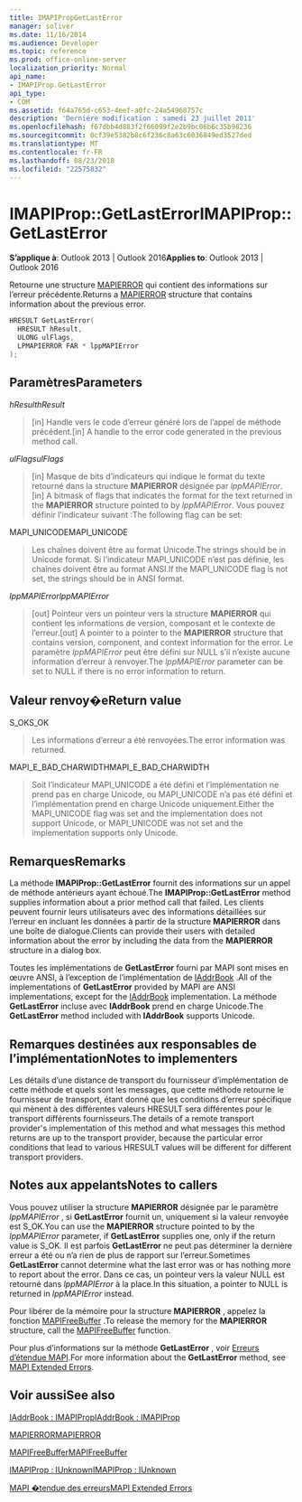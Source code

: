 ```yaml
---
title: IMAPIPropGetLastError
manager: soliver
ms.date: 11/16/2014
ms.audience: Developer
ms.topic: reference
ms.prod: office-online-server
localization_priority: Normal
api_name:
- IMAPIProp.GetLastError
api_type:
- COM
ms.assetid: f64a765d-c653-4eef-a0fc-24a54968757c
description: 'Derniére modification : samedi 23 juillet 2011'
ms.openlocfilehash: f67dbb4d883f2f66099f2e2b9bc06b6c35b98236
ms.sourcegitcommit: 0cf39e5382b8c6f236c8a63c6036849ed3527ded
ms.translationtype: MT
ms.contentlocale: fr-FR
ms.lasthandoff: 08/23/2018
ms.locfileid: "22575832"
---
```

# <a name="imapipropgetlasterror"></a><span data-ttu-id="37de0-103">IMAPIProp::GetLastError</span><span class="sxs-lookup"><span data-stu-id="37de0-103">IMAPIProp::GetLastError</span></span>

  
  
<span data-ttu-id="37de0-104">**S’applique à**: Outlook 2013 | Outlook 2016</span><span class="sxs-lookup"><span data-stu-id="37de0-104">**Applies to**: Outlook 2013 | Outlook 2016</span></span> 
  
<span data-ttu-id="37de0-105">Retourne une structure [MAPIERROR](mapierror.md) qui contient des informations sur l’erreur précédente.</span><span class="sxs-lookup"><span data-stu-id="37de0-105">Returns a [MAPIERROR](mapierror.md) structure that contains information about the previous error.</span></span> 
  
```cpp
HRESULT GetLastError(
  HRESULT hResult,
  ULONG ulFlags,
  LPMAPIERROR FAR * lppMAPIError
);
```

## <a name="parameters"></a><span data-ttu-id="37de0-106">Paramètres</span><span class="sxs-lookup"><span data-stu-id="37de0-106">Parameters</span></span>

 <span data-ttu-id="37de0-107">_hResult_</span><span class="sxs-lookup"><span data-stu-id="37de0-107">_hResult_</span></span>
  
> <span data-ttu-id="37de0-108">[in] Handle vers le code d’erreur généré lors de l’appel de méthode précédent.</span><span class="sxs-lookup"><span data-stu-id="37de0-108">[in] A handle to the error code generated in the previous method call.</span></span>
    
 <span data-ttu-id="37de0-109">_ulFlags_</span><span class="sxs-lookup"><span data-stu-id="37de0-109">_ulFlags_</span></span>
  
> <span data-ttu-id="37de0-110">[in] Masque de bits d’indicateurs qui indique le format du texte retourné dans la structure **MAPIERROR** désignée par _lppMAPIError_.</span><span class="sxs-lookup"><span data-stu-id="37de0-110">[in] A bitmask of flags that indicates the format for the text returned in the **MAPIERROR** structure pointed to by  _lppMAPIError_.</span></span> <span data-ttu-id="37de0-111">Vous pouvez définir l’indicateur suivant :</span><span class="sxs-lookup"><span data-stu-id="37de0-111">The following flag can be set:</span></span>
    
<span data-ttu-id="37de0-112">MAPI_UNICODE</span><span class="sxs-lookup"><span data-stu-id="37de0-112">MAPI_UNICODE</span></span> 
  
> <span data-ttu-id="37de0-113">Les chaînes doivent être au format Unicode.</span><span class="sxs-lookup"><span data-stu-id="37de0-113">The strings should be in Unicode format.</span></span> <span data-ttu-id="37de0-114">Si l’indicateur MAPI_UNICODE n’est pas définie, les chaînes doivent être au format ANSI.</span><span class="sxs-lookup"><span data-stu-id="37de0-114">If the MAPI_UNICODE flag is not set, the strings should be in ANSI format.</span></span>
    
 <span data-ttu-id="37de0-115">_lppMAPIError_</span><span class="sxs-lookup"><span data-stu-id="37de0-115">_lppMAPIError_</span></span>
  
> <span data-ttu-id="37de0-116">[out] Pointeur vers un pointeur vers la structure **MAPIERROR** qui contient les informations de version, composant et le contexte de l’erreur.</span><span class="sxs-lookup"><span data-stu-id="37de0-116">[out] A pointer to a pointer to the **MAPIERROR** structure that contains version, component, and context information for the error.</span></span> <span data-ttu-id="37de0-117">Le paramètre _lppMAPIError_ peut être défini sur NULL s’il n’existe aucune information d’erreur à renvoyer.</span><span class="sxs-lookup"><span data-stu-id="37de0-117">The  _lppMAPIError_ parameter can be set to NULL if there is no error information to return.</span></span> 
    
## <a name="return-value"></a><span data-ttu-id="37de0-118">Valeur renvoy�e</span><span class="sxs-lookup"><span data-stu-id="37de0-118">Return value</span></span>

<span data-ttu-id="37de0-119">S_OK</span><span class="sxs-lookup"><span data-stu-id="37de0-119">S_OK</span></span> 
  
> <span data-ttu-id="37de0-120">Les informations d’erreur a été renvoyées.</span><span class="sxs-lookup"><span data-stu-id="37de0-120">The error information was returned.</span></span>
    
<span data-ttu-id="37de0-121">MAPI_E_BAD_CHARWIDTH</span><span class="sxs-lookup"><span data-stu-id="37de0-121">MAPI_E_BAD_CHARWIDTH</span></span> 
  
> <span data-ttu-id="37de0-122">Soit l’indicateur MAPI_UNICODE a été défini et l’implémentation ne prend pas en charge Unicode, ou MAPI_UNICODE n’a pas été défini et l’implémentation prend en charge Unicode uniquement.</span><span class="sxs-lookup"><span data-stu-id="37de0-122">Either the MAPI_UNICODE flag was set and the implementation does not support Unicode, or MAPI_UNICODE was not set and the implementation supports only Unicode.</span></span>
    
## <a name="remarks"></a><span data-ttu-id="37de0-123">Remarques</span><span class="sxs-lookup"><span data-stu-id="37de0-123">Remarks</span></span>

<span data-ttu-id="37de0-124">La méthode **IMAPIProp::GetLastError** fournit des informations sur un appel de méthode antérieurs ayant échoué.</span><span class="sxs-lookup"><span data-stu-id="37de0-124">The **IMAPIProp::GetLastError** method supplies information about a prior method call that failed.</span></span> <span data-ttu-id="37de0-125">Les clients peuvent fournir leurs utilisateurs avec des informations détaillées sur l’erreur en incluant les données à partir de la structure **MAPIERROR** dans une boîte de dialogue.</span><span class="sxs-lookup"><span data-stu-id="37de0-125">Clients can provide their users with detailed information about the error by including the data from the **MAPIERROR** structure in a dialog box.</span></span> 
  
<span data-ttu-id="37de0-126">Toutes les implémentations de **GetLastError** fourni par MAPI sont mises en œuvre ANSI, à l’exception de l’implémentation de [IAddrBook](iaddrbookimapiprop.md) .</span><span class="sxs-lookup"><span data-stu-id="37de0-126">All of the implementations of **GetLastError** provided by MAPI are ANSI implementations, except for the [IAddrBook](iaddrbookimapiprop.md) implementation.</span></span> <span data-ttu-id="37de0-127">La méthode **GetLastError** incluse avec **IAddrBook** prend en charge Unicode.</span><span class="sxs-lookup"><span data-stu-id="37de0-127">The **GetLastError** method included with **IAddrBook** supports Unicode.</span></span> 
  
## <a name="notes-to-implementers"></a><span data-ttu-id="37de0-128">Remarques destinées aux responsables de l’implémentation</span><span class="sxs-lookup"><span data-stu-id="37de0-128">Notes to implementers</span></span>

<span data-ttu-id="37de0-129">Les détails d’une distance de transport du fournisseur d’implémentation de cette méthode et quels sont les messages, que cette méthode retourne le fournisseur de transport, étant donné que les conditions d’erreur spécifique qui mènent à des différentes valeurs HRESULT sera différentes pour le transport différents fournisseurs.</span><span class="sxs-lookup"><span data-stu-id="37de0-129">The details of a remote transport provider's implementation of this method and what messages this method returns are up to the transport provider, because the particular error conditions that lead to various HRESULT values will be different for different transport providers.</span></span>
  
## <a name="notes-to-callers"></a><span data-ttu-id="37de0-130">Notes aux appelants</span><span class="sxs-lookup"><span data-stu-id="37de0-130">Notes to callers</span></span>

<span data-ttu-id="37de0-131">Vous pouvez utiliser la structure **MAPIERROR** désignée par le paramètre _lppMAPIError_ , si **GetLastError** fournit un, uniquement si la valeur renvoyée est S_OK.</span><span class="sxs-lookup"><span data-stu-id="37de0-131">You can use the **MAPIERROR** structure pointed to by the  _lppMAPIError_ parameter, if **GetLastError** supplies one, only if the return value is S_OK.</span></span> <span data-ttu-id="37de0-132">Il est parfois **GetLastError** ne peut pas déterminer la dernière erreur a été ou n’a rien de plus de rapport sur l’erreur.</span><span class="sxs-lookup"><span data-stu-id="37de0-132">Sometimes **GetLastError** cannot determine what the last error was or has nothing more to report about the error.</span></span> <span data-ttu-id="37de0-133">Dans ce cas, un pointeur vers la valeur NULL est retourné dans _lppMAPIError_ à la place.</span><span class="sxs-lookup"><span data-stu-id="37de0-133">In this situation, a pointer to NULL is returned in  _lppMAPIError_ instead.</span></span> 
  
<span data-ttu-id="37de0-134">Pour libérer de la mémoire pour la structure **MAPIERROR** , appelez la fonction [MAPIFreeBuffer](mapifreebuffer.md) .</span><span class="sxs-lookup"><span data-stu-id="37de0-134">To release the memory for the **MAPIERROR** structure, call the [MAPIFreeBuffer](mapifreebuffer.md) function.</span></span> 
  
<span data-ttu-id="37de0-135">Pour plus d’informations sur la méthode **GetLastError** , voir [Erreurs d’étendue MAPI](mapi-extended-errors.md).</span><span class="sxs-lookup"><span data-stu-id="37de0-135">For more information about the **GetLastError** method, see [MAPI Extended Errors](mapi-extended-errors.md).</span></span>
  
## <a name="see-also"></a><span data-ttu-id="37de0-136">Voir aussi</span><span class="sxs-lookup"><span data-stu-id="37de0-136">See also</span></span>



[<span data-ttu-id="37de0-137">IAddrBook : IMAPIProp</span><span class="sxs-lookup"><span data-stu-id="37de0-137">IAddrBook : IMAPIProp</span></span>](iaddrbookimapiprop.md)
  
[<span data-ttu-id="37de0-138">MAPIERROR</span><span class="sxs-lookup"><span data-stu-id="37de0-138">MAPIERROR</span></span>](mapierror.md)
  
[<span data-ttu-id="37de0-139">MAPIFreeBuffer</span><span class="sxs-lookup"><span data-stu-id="37de0-139">MAPIFreeBuffer</span></span>](mapifreebuffer.md)
  
[<span data-ttu-id="37de0-140">IMAPIProp : IUnknown</span><span class="sxs-lookup"><span data-stu-id="37de0-140">IMAPIProp : IUnknown</span></span>](imapipropiunknown.md)


[<span data-ttu-id="37de0-141">MAPI �tendue des erreurs</span><span class="sxs-lookup"><span data-stu-id="37de0-141">MAPI Extended Errors</span></span>](mapi-extended-errors.md)

